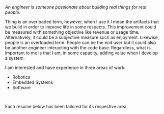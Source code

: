 
*An engineer is someone passionate about building real things for real people.*


Thing is an overloaded term, however, when I use it I mean the artifacts
that we build in order to improve life in some respects. This improvement
could be measured with something objective like revenue or usage time.
Alternatively, it could be a subjective measure such as enjoyment. Likewise,
people is an overloaded term. People can be the end user but it could also be
another engineer interacting with the code base. Regardless, what is important
to me is that I am, in some capacity, adding value when I develop a system.


I am interested and have experience in three areas of work:
- Robotics
- Embedded Systems
- Software

&nbsp;

Each resume below has been tailored for its respective area.
